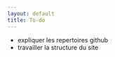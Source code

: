 ```yaml
---
layout: default
title: To-do
---
```


* expliquer les repertoires github
* travailler la structure du site
